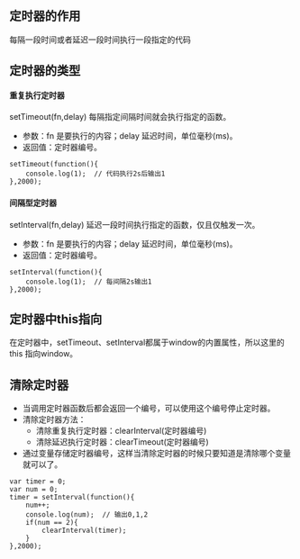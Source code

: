 ## 定时器的作用
每隔一段时间或者延迟一段时间执行一段指定的代码

## 定时器的类型
#### 重复执行定时器
setTimeout(fn,delay) 每隔指定间隔时间就会执行指定的函数。
- 参数：fn 是要执行的内容；delay 延迟时间，单位毫秒(ms)。
- 返回值：定时器编号。
```
setTimeout(function(){
	console.log(1);  // 代码执行2s后输出1
},2000);
```

#### 间隔型定时器
setInterval(fn,delay) 延迟一段时间执行指定的函数，仅且仅触发一次。
- 参数：fn 是要执行的内容；delay 延迟时间，单位毫秒(ms)。
- 返回值：定时器编号。

```
setInterval(function(){
	console.log(1);  // 每间隔2s输出1
},2000);
```

## 定时器中this指向
在定时器中，setTimeout、setInterval都属于window的内置属性，所以这里的 this 指向window。

## 清除定时器
- 当调用定时器函数后都会返回一个编号，可以使用这个编号停止定时器。
- 清除定时器方法：
    - 清除重复执行定时器：clearInterval(定时器编号)
    - 清除延迟执行定时器：clearTimeout(定时器编号)
- 通过变量存储定时器编号，这样当清除定时器的时候只要知道是清除哪个变量就可以了。
```
var timer = 0;
var num = 0;
timer = setInterval(function(){
    num++;
	console.log(num);  // 输出0,1,2
	if(num == 2){
	    clearInterval(timer);
	}
},2000);
```